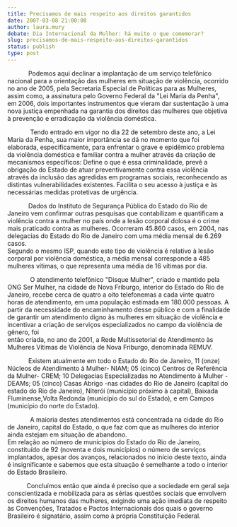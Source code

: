 ```yaml
---
title: Precisamos de mais respeito aos direitos garantidos 
date: 2007-03-08 21:00:00
author: laura.mury
debate: Dia Internacional da Mulher: há muito o que comemorar?
slug: precisamos-de-mais-respeito-aos-direitos-garantidos
status: publish 
type: post
---
```


  
  
            Podemos aqui declinar a implantação de um serviço telefônico nacional para a orientação das mulheres em situação de violência, ocorrido no ano de 2005, pela Secretaria Especial de Políticas para as Mulheres, assim como, a assinatura pelo Governo Federal da "Lei Maria da Penha", em 2006, dois importantes instrumentos que vieram dar sustentação à uma nova justiça empenhada na garantia dos direitos das mulheres que objetiva à prevenção e erradicação da violência doméstica.  
  
  
             Tendo entrado em vigor no dia 22 de setembro deste ano, a Lei Maria da Penha, sua maior importância se dá no momento que foi elaborada, especificamente, para enfrentar o grave e epidêmico problema da violência doméstica e familiar contra a mulher através da criação de mecanismos específicos: Define o que é essa criminalidade, prevê a obrigação do Estado de atuar preventivamente contra essa violência através da inclusão das agredidas em programas sociais, reconhecendo as distintas vulnerabilidades existentes. Facilita o seu acesso à justiça e às necessárias medidas protetivas de urgência.  
  
  
            Dados do Instituto de Segurança Pública do Estado do Rio de Janeiro vem confirmar outras pesquisas que contabilizam e quantificam a violência contra a mulher no país onde a lesão corporal dolosa é o crime mais praticado contra as mulheres. Ocorreram 45.860 casos, em 2004, nas delegacias do Estado do Rio de Janeiro com uma média mensal de 6.269 casos.  
Segundo o mesmo ISP, quando este tipo de violência é relativo à lesão corporal por violência doméstica, a média mensal corresponde a 485 mulheres vítimas, o que representa uma média de 16 vítimas por dia.   
  
  
             O atendimento telefônico "Disque Mulher", criado e mantido pela ONG Ser Mulher, na cidade de Nova Friburgo, interior do Estado do Rio de Janeiro, recebe cerca de quatro a oito telefonemas a cada vinte quatro horas de atendimento, em uma população estimada em 180.000 pessoas. A partir da necessidade do encaminhamento desse público e com a finalidade de garantir um atendimento digno às mulheres em situação de violência e incentivar a criação de serviços especializados no campo da violência de gênero, foi  
então criada, no ano de 2001, a Rede Multissetorial de Atendimento às Mulheres Vítimas de Violência de Nova Friburgo, denominada REMUV.   
  
  
            Existem atualmente em todo o Estado do Rio de Janeiro, 11 (onze) Núcleos de Atendimento à Mulher- NIAM; 05 (cinco) Centros de Referência da Mulher- CREM; 10 Delegacias Especializadas no Atendimento à Mulher - DEAMs; 05 (cinco) Casas Abrigo -nas cidades do Rio de Janeiro (capital do estado do Rio de Janeiro), Niterói (município próximo à capital), Baixada Fluminense,Volta Redonda (município do sul do Estado), e em Campos (município do norte do Estado).   
  
  
             A maioria destes atendimentos está concentrada na cidade do Rio de Janeiro, capital do Estado, o que faz com que as mulheres do interior ainda estejam em situação de abandono.  
Em relação ao número de municípios do Estado do Rio de Janeiro, constituído de 92 (noventa e dois municípios) o número de serviços implantados, apesar dos avanços, relacionados no início deste texto, ainda é insignificante e sabemos que esta situação é semelhante a todo o interior do Estado Brasileiro.  
  
  
           Concluímos então que ainda é preciso que a sociedade em geral seja conscientizada e mobilizada para as sérias questões sociais que envolvem os direitos humanos das mulheres, exigindo uma ação imediata de respeito às Convenções, Tratados e Pactos Internacionais dos quais o governo Brasileiro é signatário, assim como à própria Constituição Federal.


 


